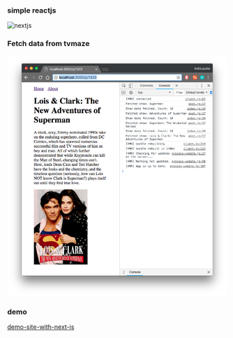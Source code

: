 ### simple reactjs

![nextjs](https://img.shields.io/badge/react-development-blue.svg)

### Fetch data from tvmaze

![fetched-data](./static/fetched-data.png)

### demo

[demo-site-with-next-js](https://code-nextjs.now.sh/)